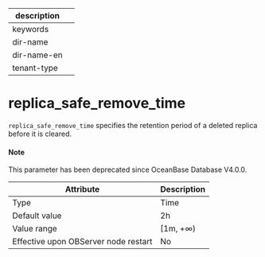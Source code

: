 | description ||
|---|---|
| keywords ||
| dir-name ||
| dir-name-en ||
| tenant-type ||

replica_safe_remove_time
=============================================

`replica_safe_remove_time` specifies the retention period of a deleted replica before it is cleared.

<main id="notice" type='explain'>
  <h4>Note</h4>
  <p>This parameter has been deprecated since OceanBase Database V4.0.0. </p>
</main>

| **Attribute** | **Description** |
|------------------|-----------|
| Type | Time |
| Default value | 2h |
| Value range | \[1m, +∞) |
| Effective upon OBServer node restart | No |


